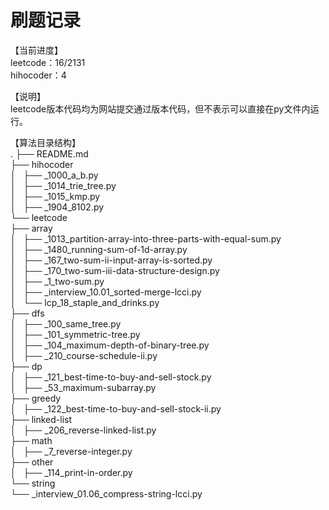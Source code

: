 # 刷题记录

【当前进度】  
leetcode：16/2131  
hihocoder：4  
  
【说明】  
leetcode版本代码均为网站提交通过版本代码，但不表示可以直接在py文件内运行。  

【算法目录结构】  
.
├── README.md  
├── hihocoder  
│   ├── _1000_a_b.py  
│   ├── _1014_trie_tree.py  
│   ├── _1015_kmp.py  
│   ├── _1904_8102.py  
└── leetcode  
├── array  
│   ├── _1013_partition-array-into-three-parts-with-equal-sum.py  
│   ├── _1480_running-sum-of-1d-array.py  
│   ├── _167_two-sum-ii-input-array-is-sorted.py  
│   ├── _170_two-sum-iii-data-structure-design.py  
│   ├── _1_two-sum.py  
│   ├── _interview_10.01_sorted-merge-lcci.py  
│   └── lcp_18_staple_and_drinks.py  
├── dfs  
│   ├── _100_same_tree.py  
│   ├── _101_symmetric-tree.py  
│   ├── _104_maximum-depth-of-binary-tree.py  
│   ├── _210_course-schedule-ii.py  
├── dp  
│   ├── _121_best-time-to-buy-and-sell-stock.py  
│   ├── _53_maximum-subarray.py  
├── greedy  
│   ├── _122_best-time-to-buy-and-sell-stock-ii.py  
├── linked-list  
│   ├── _206_reverse-linked-list.py  
├── math  
│   ├── _7_reverse-integer.py  
├── other  
│   ├── _114_print-in-order.py  
└── string  
└── _interview_01.06_compress-string-lcci.py  
